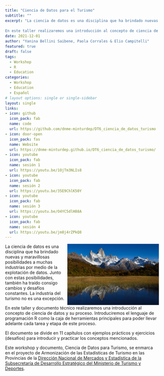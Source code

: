 ```yaml
---
title: "Ciencia de Datos para el Turismo"
subtitle: ""
excerpt: "La ciencia de datos es una disciplina que ha brindado nuevas y maravillosas posibilidades a muchas industrias por medio de la explotación de datos. Junto con estas posibilidades, también ha traído consigo cambios y desafíos constantes. La industria del turismo no es una excepción.

En este taller realizaremos una introducción al concepto de ciencia de datos y su proceso. Introduciremos el lenguaje de programación R como la caja de herramientas principales para poder llevar adelante cada tarea y etapa de este proceso."
date: 2021-12-01
author: "Yanina Bellini Saibene, Paola Corrales & Elio Campitelli"
featured: true
draft: false
tags:
  - Workshop
  - R
  - Education
categories:
  - Workshop
  - Education
  - Español
# layout options: single or single-sidebar
layout: single
links:
- icon: github
  icon_pack: fab
  name: code
  url: https://github.com/dnme-minturdep/DT6_ciencia_de_datos_turismo
- icon: door-open
  icon_pack: fas
  name: Website
  url: https://dnme-minturdep.github.io/DT6_ciencia_de_datos_turismo/
- icon: youtube
  icon_pack: fab
  name: sesión 1
  url: https://youtu.be/1OjTm3NLIs8
- icon: youtube
  icon_pack: fab
  name: sesión 2
  url: https://youtu.be/35E9ChlK50Y
- icon: youtube
  icon_pack: fab
  name: sesión 3
  url: https://youtu.be/O4YC5dlH88A   
- icon: youtube
  icon_pack: fab
  name: sesión 4
  url: https://youtu.be/jm8j4rZPkQ8
---
```


<img src='featured.jpg' align="right" height="200" alt='Foto de una montaña  y un lago de la Patagonia Argentina. Foto por Marc Thunis en Unsplash'/>

La ciencia de datos es una disciplina que ha brindado nuevas y maravillosas posibilidades a muchas industrias por medio de la explotación de datos. Junto con estas posibilidades, también ha traído consigo cambios y desafíos constantes. La industria del turismo no es una excepción.

En este taller y documento técnico realizaremos una introducción al concepto de ciencia de datos y su proceso. Introduciremos el lenguaje de programación R como la caja de herramientas principales para poder llevar adelante cada tarea y etapa de este proceso.

El documento se divide en 11 capítulos con ejemplos prácticos y ejercicios (desafíos) para introducir y practicar los conceptos mencionados.

Este workshop y documento, Ciencia de Datos para Turismo, se enmarca en el proyecto de Armonización de las Estadísticas de Turismo en las Provincias de la [Dirección Nacional de Mercados y Estadística de la Subsecretaría de Desarrollo Estratégico del Ministerio de Turismo y Deportes](https://www.yvera.tur.ar/estadistica/). 
